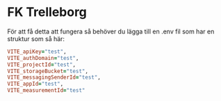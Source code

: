 # FK Trelleborg

För att få detta att fungera så behöver du lägga till en .env fil som har en struktur som så här:

```ruby
VITE_apiKey="test",
VITE_authDomain="test",
VITE_projectId="test",
VITE_storageBucket="test",
VITE_messagingSenderId="test",
VITE_appId="test",
VITE_measurementId="test"
```